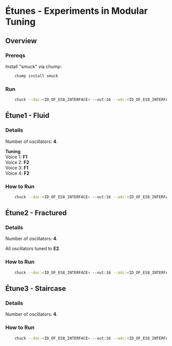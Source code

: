 # Étunes - Experiments in Modular Tuning

## Overview

### Prereqs

Install "smuck" via chump:

```bash
    chump install smuck
```

### Run

```bash
    chuck --dac:<ID_OF_ES8_INTERFACE> --out:16 --adc:<ID_OF_ES8_INTERFACE> --in:12 main.ck:<OPUS NUMBER>
```

## Étune1 - Fluid

### Details

Number of oscillators: **4**.

**Tuning**\
Voice 1: **F1**\
Voice 2: **F2**\
Voice 3: **F1**\
Voice 4: **F2**

### How to Run

```bash
    chuck --dac:<ID_OF_ES8_INTERFACE> --out:16 --adc:<ID_OF_ES8_INTERFACE> --in:12 main.ck:1
```

## Étune2 - Fractured

### Details

Number of oscillators: **4**.

All oscillators tuned to **E2**.

### How to Run

```bash
    chuck --dac:<ID_OF_ES8_INTERFACE> --out:16 --adc:<ID_OF_ES8_INTERFACE> --in:12 main.ck:2
```

## Étune3 - Staircase

### Details

Number of oscillators: **4**.

### How to Run

```bash
    chuck --dac:<ID_OF_ES8_INTERFACE> --out:16 --adc:<ID_OF_ES8_INTERFACE> --in:12 main.ck:3
```
